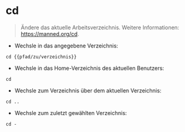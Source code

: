 # cd

> Ändere das aktuelle Arbeitsverzeichnis.
> Weitere Informationen: <https://manned.org/cd>.

- Wechsle in das angegebene Verzeichnis:

`cd {{pfad/zu/verzeichnis}}`

- Wechsle in das Home-Verzeichnis des aktuellen Benutzers:

`cd`

- Wechsle zum Verzeichnis über dem aktuellen Verzeichnis:

`cd ..`

- Wechsle zum zuletzt gewählten Verzeichnis:

`cd -`
